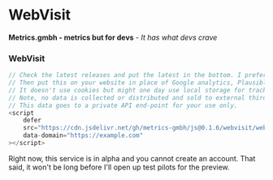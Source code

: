 # WebVisit

**Metrics.gmbh - metrics but for devs**
*- It has what devs crave*


### WebVisit

```javascript
// Check the latest releases and put the latest in the bottom. I prefer statically pinned due to caching etc.
// Then put this on your website in place of Google analytics, Plausible etc etc.
// It doesn't use cookies but might one day use local storage for tracking session usage (within the site).
// Note, no data is collected or distributed and sold to external third parties.
// This data goes to a private API end-point for your use only.
<script
    defer
    src="https://cdn.jsdelivr.net/gh/metrics-gmbh/js@0.1.6/webvisit/webvisit.js"
    data-domain="https://example.com"
></script>
```

Right now, this service is in alpha and you cannot create an account. That said, it won't be long before I'll open up test pilots for the preview.

